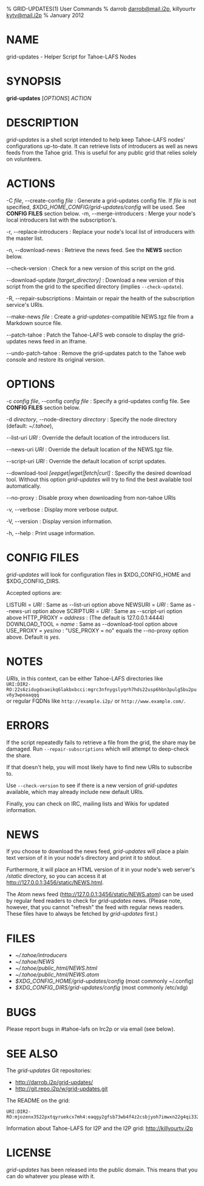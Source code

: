 % GRID-UPDATES(1) User Commands
% darrob <darrob@mail.i2p>, killyourtv <kytv@mail.i2p>
% January 2012

NAME
====

grid-updates - Helper Script for Tahoe-LAFS Nodes

SYNOPSIS
========

**grid-updates** [*OPTIONS*] *ACTION*

DESCRIPTION
===========

*grid-updates* is a shell script intended to help keep Tahoe-LAFS nodes'
configurations up-to-date.  It can retrieve lists of introducers as well as
news feeds from the Tahoe grid.  This is useful for any public grid that
relies solely on volunteers.

ACTIONS
=======

-C *file*, --create-config *file*
:   Generate a grid-updates config file. If *file* is not specified, *$XDG_HOME_CONFIG/grid-updates/config* will be used.  See **CONFIG FILES** section below.
-m, \--merge-introducers
:   Merge your node's local introducers list with the subscription's.

-r, \--replace-introducers
:   Replace your node's local list of introducers with the master list.

-n, \--download-news
:   Retrieve the news feed.  See the **NEWS** section below.

\--check-version
:   Check for a new version of this script on the grid.

\--download-update *[target_directory]*
:   Download a new version of this script from the grid to the specified
    directory (implies `--check-update`).

-R, \--repair-subscriptions
:   Maintain or repair the health of the subscription service's URIs.

\--make-news *file*
:   Create a *grid-updates*-compatible NEWS.tgz file from a Markdown source
    file.

\--patch-tahoe
:   Patch the Tahoe-LAFS web console to display the grid-updates news feed in
    an Iframe.

\--undo-patch-tahoe
:   Remove the grid-updates patch to the Tahoe web console and restore its
    original version.

OPTIONS
=======

-c *config file*, \--config *config file*
:   Specify a grid-updates config file. See **CONFIG FILES** section below.

-d *directory*, \--node-directory *directory*
:   Specify the node directory (default: *~/.tahoe*),

\--list-uri *URI*
:   Override the default location of the introducers list.

\--news-uri *URI*
:   Override the default location of the NEWS.tgz file.

\--script-uri *URI*
:   Override the default location of script updates.

\--download-tool *[eepget|wget|fetch|curl]*
:   Specifiy the desired download tool. Without this option *grid-updates* will
    try to find the best available tool automatically.

\--no-proxy
:   Disable proxy when downloading from non-tahoe URIs

-v, \--verbose
:   Display more verbose output.

-V, \--version
:   Display version information.

-h, \--help
:   Print usage information.

CONFIG FILES
============

*grid-updates* will look for configuration files in $XDG_CONFIG_HOME and
$XDG_CONFIG_DIRS.

Accepted options are:

LISTURI = *URI*
:    Same as \--list-uri option above
NEWSURI = *URI*
:    Same as \--news-uri option above
SCRIPTURI = *URI*
:    Same as \--script-uri option above
HTTP_PROXY = *address*
:    (The default is 127.0.0.1:4444)
DOWNLOAD_TOOL = *name*
:    Same as \--download-tool option above
USE_PROXY = *yes*/*no*
:    "USE_PROXY = no" equals the \--no-proxy option above. Default is *yes*.

NOTES
=====

*URIs*, in this context, can be either Tahoe-LAFS directories like  
`URI:DIR2-RO:22s6zidugdxaeikq6lakbxbcci:mgrc3nfnygslyqrh7hds22usp6hbn3pulg5bu2puv6y3wpoaaqqq`  
or regular FQDNs like `http://example.i2p/` or `http://www.example.com/`.

ERRORS
======

If the script repeatedly fails to retrieve a file from the grid, the share may
be damaged.  Run `--repair-subscriptions` which will attempt to deep-check the
share.

If that doesn't help, you will most likely have to find new URIs to subscribe
to.

Use `--check-version` to see if there is a new version of *grid-updates*
available, which may already include new default URIs.

Finally, you can check on IRC, mailing lists and Wikis for updated
information.

NEWS
====

If you choose to download the news feed, *grid-updates* will place a plain text
version of it in your node's directory and print it to stdout.

Furthermore, it will place an HTML version of it in your node's web server's
*/static* directory, so you can access it at
http://127.0.0.1:3456/static/NEWS.html.

The Atom news feed (http://127.0.0.1:3456/static/NEWS.atom) can be used by
regular feed readers to check for *grid-updates* news.  (Please note, however,
that you cannot "refresh" the feed with regular news readers.  These files have
to always be fetched by *grid-updates* first.)

FILES
=====

* *~/.tahoe/introducers*  
* *~/.tahoe/NEWS*  
* *~/.tahoe/public_html/NEWS.html*  
* *~/.tahoe/public_html/NEWS.atom*  
* *\$XDG_CONFIG_HOME/grid-updates/config* (most commonly ~/.config)  
* *\$XDG_CONFIG_DIRS/grid-updates/config* (most commonly /etc/xdg)  

BUGS
====

Please report bugs in #tahoe-lafs on Irc2p or via email (see below).

SEE ALSO
========

The *grid-updates* Git repositories:

* http://darrob.i2p/grid-updates/  
* http://git.repo.i2p/w/grid-updates.git  

The README on the grid:

    URI:DIR2-RO:mjozenx3522pxtqyruekcx7mh4:eaqgy2gfsb73wb4f4z2csbjyoh7imwxn22g4qi332dgcvfyzg73a/README.html

Information about Tahoe-LAFS for I2P and the I2P grid: http://killyourtv.i2p

LICENSE
=======

*grid-updates* has been released into the public domain. This means that you can
do whatever you please with it.

